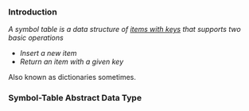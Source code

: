 ### Introduction

*A symbol table is a data structure of <u>items with keys</u> that supports two basic operations*

- *Insert a new item*
- *Return an item with a given key*

Also known as dictionaries sometimes.

### Symbol-Table Abstract Data Type

